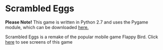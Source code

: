 # Scrambled Eggs
<b>Please Note!</b>
This game is written in Python 2.7 and uses the Pygame module, which can be downloaded <a href = "http://www.pygame.org/download.shtml">here.</a>

Scrambled Eggs is a remake of the popular mobile game Flappy Bird.
Click <a href = "http://imgur.com/a/y1Tfk">here</a> to see screens of this game
